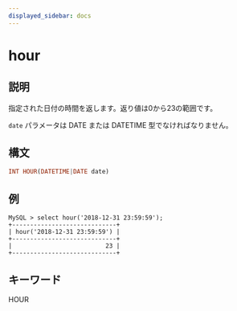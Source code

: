 ```yaml
---
displayed_sidebar: docs
---
```


# hour

## 説明

指定された日付の時間を返します。返り値は0から23の範囲です。

`date` パラメータは DATE または DATETIME 型でなければなりません。

## 構文

```Haskell
INT HOUR(DATETIME|DATE date)
```

## 例

```Plain Text
MySQL > select hour('2018-12-31 23:59:59');
+-----------------------------+
| hour('2018-12-31 23:59:59') |
+-----------------------------+
|                          23 |
+-----------------------------+
```

## キーワード

HOUR
